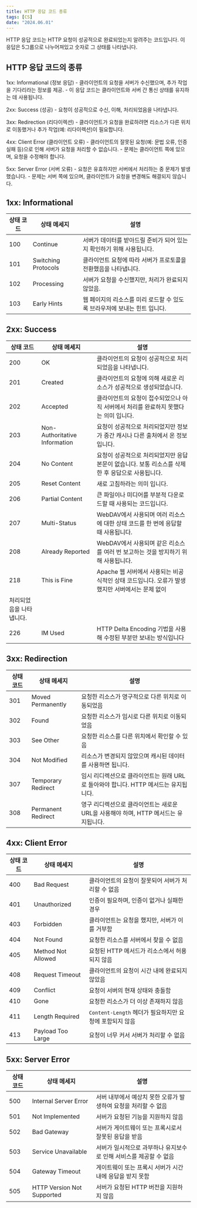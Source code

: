 ```yaml
---
title: HTTP 응답 코드 종류
tags: [CS]
date: "2024.06.01"
---
```

HTTP 응답 코드는 HTTP 요청이 성공적으로 완료되었는지 알려주는 코드입니다. 이 응답은 5그룹으로 나누어져있고 숫자로 그 상태를 나타냅니다.

## HTTP 응답 코드의 종류 

1xx: Informational (정보 응답) 
    - 클라이언트의 요청을 서버가 수신했으며, 추가 작업을 기다리라는 정보를 제공. - 이 응답 코드는 클라이언트와 서버 간 통신 상태를 유지하는 데 사용됩니다.

2xx: Success (성공) 
    - 요청이 성공적으로 수신, 이해, 처리되었음을 나타냅니다.

3xx: Redirection (리다이렉션) 
    - 클라이언트가 요청을 완료하려면 리소스가 다른 위치로 이동했거나 추가 작업(예: 리다이렉션)이 필요합니다.

4xx: Client Error (클라이언트 오류) 
    - 클라이언트의 잘못된 요청(예: 문법 오류, 인증 실패 등)으로 인해 서버가 요청을 처리할 수 없습니다. - 문제는 클라이언트 쪽에 있으며, 요청을 수정해야 합니다.

5xx: Server Error (서버 오류) 
    - 요청은 유효하지만 서버에서 처리하는 중 문제가 발생했습니다. - 문제는 서버 쪽에 있으며, 클라이언트가 요청을 변경해도 해결되지 않습니다.

## 1xx: Informational 

| 상태 코드 | 상태 메세지 | 설명 |
| --- | --- | --- |
| 100 | Continue | 서버가 데이터를 받아드릴 준비가 되어 있는지 확인하기 위해 사용됩니다. |
| 101 | Switching Protocols | 클라이언트 요청에 따라 서버가 프로토콜을 전환했음을 나타냅니다. |
| 102 | Processing | 서버가 요청을 수신했지만, 처리가 완료되지 않았음. |
| 103 | Early Hints | 웹 페이지의 리소스를 미리 로드할 수 있도록 브라우저에 보내는 힌트 입니다. |
## 2xx: Success 

| 상태 코드 | 상태 메세지 | 설명 |
| --- | --- | --- |
| 200 | OK | 클라이언트의 요청이 성공적으로 처리되었음을 나타냅니다. |
| 201 | Created | 클라이언트의 요청에 의해 새로운 리소스가 성공적으로 생성되었습니다. |
| 202 | Accepted | 클라이언트의 요청이 접수되었으나 아직 서버에서 처리를 완료하지 못했다는 의미 입니다. |
| 203 | Non-Authoritative Information | 요청이 성공적으로 처리되었지만 정보가 중간 캐시나 다른 출처에서 온 정보입니다. |
| 204 | No Content | 요청이 성공적으로 처리되었지만 응답 본문이 없습니다. 보통 리소스를 삭제한 후 응답으로 사용됩니다. |
| 205 | Reset Content | 새로 고침하라는 의미 입니다. |
| 206 | Partial Content | 큰 파일이나 미디어를 부분적 다운로드할 때 사용되는 코드입니다. |
| 207 | Multi-Status | WebDAV에서 사용되며 여러 리소스에 대한 상태 코드를 한 번에 응답할 때 사용됩니다. |
| 208 | Already Reported | WebDAV에서 사용되며 같은 리소스를 여러 번 보고하는 것을 방지하기 위해 사용됩니다. |
| 218 | This is Fine | Apache 웹 서버에서 사용되는 비공식적인 상태 코드입니다. 오류가 발생했지만 서버에서는 문제 없이
                처리되었음을 나타냅니다. |
| 226 | IM Used | HTTP Delta Encoding 기법을 사용해 수정된 부분만 보내는 방식입니다 |
## 3xx: Redirection 

| 상태 코드 | 상태 메세지 | 설명 |
| --- | --- | --- |
| 301 | Moved Permanently | 요청한 리소스가 영구적으로 다른 위치로 이동되었음 |
| 302 | Found | 요청한 리소스가 임시로 다른 위치로 이동되었음 |
| 303 | See Other | 요청한 리소스를 다른 위치에서 확인할 수 있음 |
| 304 | Not Modified | 리소스가 변경되지 않았으며 캐시된 데이터를 사용하면 됩니다. |
| 307 | Temporary Redirect | 임시 리디렉션으로 클라이언트는 원래 URL로 돌아와야 합니다. HTTP 메서드는 유지됩니다. |
| 308 | Permanent Redirect | 영구 리디렉션으로 클라이언트는 새로운 URL을 사용해야 하며, HTTP 메서드는 유지됩니다. |
## 4xx: Client Error 

| 상태 코드 | 상태 메세지 | 설명 |
| --- | --- | --- |
| 400 | Bad Request | 클라이언트의 요청이 잘못되어 서버가 처리할 수 없음 |
| 401 | Unauthorized | 인증이 필요하며, 인증이 없거나 실패한 경우 |
| 403 | Forbidden | 클라이언트는 요청을 했지만, 서버가 이를 거부함 |
| 404 | Not Found | 요청한 리소스를 서버에서 찾을 수 없음 |
| 405 | Method Not Allowed | 요청된 HTTP 메서드가 리소스에서 허용되지 않음 |
| 408 | Request Timeout | 클라이언트의 요청이 시간 내에 완료되지 않았음 |
| 409 | Conflict | 요청이 서버의 현재 상태와 충돌함 |
| 410 | Gone | 요청한 리소스가 더 이상 존재하지 않음 |
| 411 | Length Required | `Content-Length` 헤더가 필요하지만 요청에 포함되지 않음 |
| 413 | Payload Too Large | 요청이 너무 커서 서버가 처리할 수 없음 |
## 5xx: Server Error 

| 상태 코드 | 상태 메세지 | 설명 |
| --- | --- | --- |
| 500 | Internal Server Error | 서버 내부에서 예상치 못한 오류가 발생하여 요청을 처리할 수 없음 |
| 501 | Not Implemented | 서버가 요청된 기능을 지원하지 않음 |
| 502 | Bad Gateway | 서버가 게이트웨이 또는 프록시로서 잘못된 응답을 받음 |
| 503 | Service Unavailable | 서버가 일시적으로 과부하나 유지보수로 인해 서비스를 제공할 수 없음 |
| 504 | Gateway Timeout | 게이트웨이 또는 프록시 서버가 시간 내에 응답을 받지 못함 |
| 505 | HTTP Version Not Supported | 서버가 요청된 HTTP 버전을 지원하지 않음 |